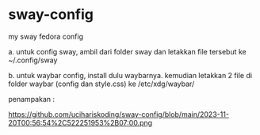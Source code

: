 # sway-config
 my sway fedora config

 a. untuk config sway, ambil dari folder sway dan letakkan file tersebut ke ~/.config/sway

 b. untuk waybar config, install dulu waybarnya.
 kemudian letakkan 2 file di folder waybar (config dan style.css) ke /etc/xdg/waybar/

 penampakan :

 https://github.com/ucihariskoding/sway-config/blob/main/2023-11-20T00:56:54%2C522251953%2B07:00.png

 
